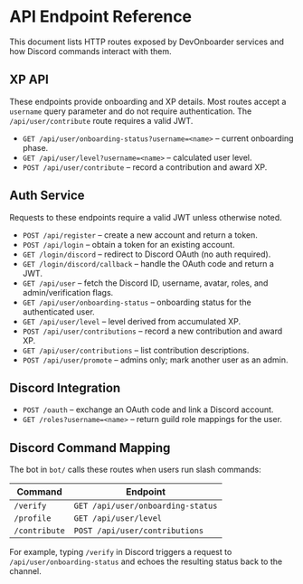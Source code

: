 # API Endpoint Reference

This document lists HTTP routes exposed by DevOnboarder services and how Discord commands interact with them.

## XP API

These endpoints provide onboarding and XP details. Most routes accept a
`username` query parameter and do not require authentication. The
`/api/user/contribute` route requires a valid JWT.

- `GET /api/user/onboarding-status?username=<name>` – current onboarding phase.
- `GET /api/user/level?username=<name>` – calculated user level.
- `POST /api/user/contribute` – record a contribution and award XP.

## Auth Service

Requests to these endpoints require a valid JWT unless otherwise noted.

- `POST /api/register` – create a new account and return a token.
- `POST /api/login` – obtain a token for an existing account.
- `GET /login/discord` – redirect to Discord OAuth (no auth required).
- `GET /login/discord/callback` – handle the OAuth code and return a JWT.
- `GET /api/user` – fetch the Discord ID, username, avatar, roles, and admin/verification flags.
- `GET /api/user/onboarding-status` – onboarding status for the authenticated user.
- `GET /api/user/level` – level derived from accumulated XP.
- `POST /api/user/contributions` – record a new contribution and award XP.
- `GET /api/user/contributions` – list contribution descriptions.
- `POST /api/user/promote` – admins only; mark another user as an admin.

## Discord Integration

- `POST /oauth` – exchange an OAuth code and link a Discord account.
- `GET /roles?username=<name>` – return guild role mappings for the user.

## Discord Command Mapping

The bot in `bot/` calls these routes when users run slash commands:

| Command | Endpoint |
| ------- | -------- |
| `/verify` | `GET /api/user/onboarding-status` |
| `/profile` | `GET /api/user/level` |
| `/contribute` | `POST /api/user/contributions` |

For example, typing `/verify` in Discord triggers a request to
`/api/user/onboarding-status` and echoes the resulting status back to the
channel.
